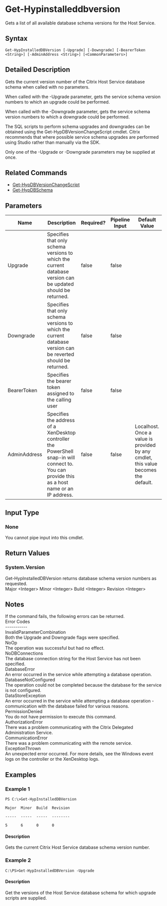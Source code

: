 ﻿
# Get-Hypinstalleddbversion
Gets a list of all available database schema versions for the Host Service.
## Syntax
```
Get-HypInstalledDBVersion [-Upgrade] [-Downgrade] [-BearerToken <String>] [-AdminAddress <String>] [<CommonParameters>]
```
## Detailed Description
Gets the current version number of the Citrix Host Service database schema when called with no parameters.

When called with the -Upgrade parameter, gets the service schema version numbers to which an upgrade could be performed.

When called with the -Downgrade parameter, gets the service schema version numbers to which a downgrade could be performed.

The SQL scripts to perform schema upgrades and downgrades can be obtained using the Get-HypDBVersionChangeScript cmdlet. Citrix recommends that where possible service schema upgrades are performed using Studio rather than manually via the SDK.

Only one of the -Upgrade or -Downgrade parameters may be supplied at once.


## Related Commands

* [Get-HypDBVersionChangeScript](../Get-HypDBVersionChangeScript/)
* [Get-HypDBSchema](../Get-HypDBSchema/)
## Parameters
| Name   | Description | Required? | Pipeline Input | Default Value |
| --- | --- | --- | --- | --- |
| Upgrade | Specifies that only schema versions to which the current database version can be updated should be returned. | false | false |  |
| Downgrade | Specifies that only schema versions to which the current database version can be reverted should be returned. | false | false |  |
| BearerToken | Specifies the bearer token assigned to the calling user | false | false |  |
| AdminAddress | Specifies the address of a XenDesktop controller the PowerShell snap-in will connect to. You can provide this as a host name or an IP address. | false | false | Localhost. Once a value is provided by any cmdlet, this value becomes the default. |

## Input Type

### None
You cannot pipe input into this cmdlet.
## Return Values

### System.Version
Get-HypInstalledDBVersion returns database schema version numbers as requested.<br>Major &lt;Integer&gt; Minor &lt;Integer&gt; Build &lt;Integer&gt; Revision &lt;Integer&gt;
## Notes
If the command fails, the following errors can be returned.<br>    Error Codes<br>    -----------<br>    InvalidParameterCombination<br>        Both the Upgrade and Downgrade flags were specified.<br>    NoOp<br>        The operation was successful but had no effect.<br>    NoDBConnections<br>        The database connection string for the Host Service has not been specified.<br>    DatabaseError<br>        An error occurred in the service while attempting a database operation.<br>    DatabaseNotConfigured<br>        The operation could not be completed because the database for the service is not configured.<br>    DataStoreException<br>        An error occurred in the service while attempting a database operation - communication with the database failed for various reasons.<br>    PermissionDenied<br>        You do not have permission to execute this command.<br>    AuthorizationError<br>        There was a problem communicating with the Citrix Delegated Administration Service.<br>    CommunicationError<br>        There was a problem communicating with the remote service.<br>    ExceptionThrown<br>        An unexpected error occurred.  For more details, see the Windows event logs on the controller or the XenDesktop logs.
## Examples

### Example 1
```
PS C:\>Get-HypInstalledDBVersion

Major  Minor  Build  Revision

-----  -----  -----  --------

5      6      0      0
```
#### Description
Gets the current Citrix Host Service database schema version number.
### Example 2
```
C:\PS>Get-HypInstalledDBVersion -Upgrade
```
#### Description
Get the versions of the Host Service database schema for which upgrade scripts are supplied.
